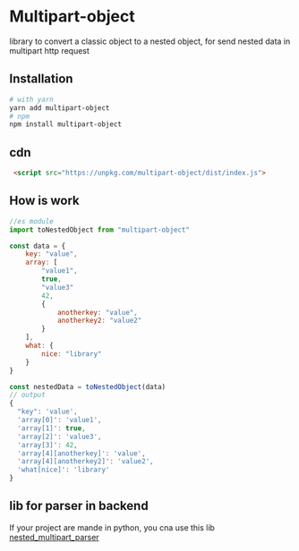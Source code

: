 # Multipart-object

library to convert a classic object to a nested object, for send nested data in multipart http request

## Installation

```bash
# with yarn
yarn add multipart-object
# npm
npm install multipart-object
```

## cdn

```html
 <script src="https://unpkg.com/multipart-object/dist/index.js">
```

## How is work

```js
//es module
import toNestedObject from "multipart-object"

const data = {
    key: "value",
    array: [
        "value1",
        true,
        "value3"
        42,
        {
            anotherkey: "value",
            anotherkey2: "value2"
        }
    ],
    what: {
        nice: "library"
    }
}

const nestedData = toNestedObject(data)
// output
{
  "key": 'value',
  'array[0]': 'value1',
  'array[1]': true,
  'array[2]': 'value3',
  'array[3]': 42,
  'array[4][anotherkey]': 'value',
  'array[4][anotherkey2]': 'value2',
  'what[nice]': 'library'
}
```

## lib for parser in backend

If your project are mande in python, you cna use this lib
[nested_multipart_parser](https://github.com/remigermain/nested_multipart_parser/)
